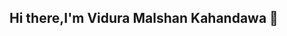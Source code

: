 ## Hi there,I'm Vidura Malshan Kahandawa 👋

<!--
**Vidura2002/Vidura2002** is a ✨ _special_ ✨ repository because its `README.md` (this file) appears on your GitHub profile.

Here are some ideas to get you started:

- 🔭 I’m currently working on web development
- 🌱 I’m currently learning html,css,javascript and some frameworks
- 💬 Ask me about htmls and css
- 📫 How to reach me: viduramalshan185@gmail.com
- ⚡ Fun fact: interested in cricket and playing flute

## 🛠️ Technologies and Tools

![Python](https://img.shields.io/badge/-Python-3776AB?style=flat&logo=python&logoColor=white)
![JavaScript](https://img.shields.io/badge/-JavaScript-F7DF1E?style=flat&logo=javascript&logoColor=black)
![C++](https://img.shields.io/badge/-C++-00599C?style=flat&logo=cplusplus&logoColor=white)
![Java](https://img.shields.io/badge/-Java-007396?style=flat&logo=java&logoColor=white)
![Git](https://img.shields.io/badge/-Git-F05032?style=flat&logo=git&logoColor=white)
![HTML5](https://img.shields.io/badge/-HTML5-E34F26?style=flat&logo=html5&logoColor=white)
![CSS3](https://img.shields.io/badge/-CSS3-1572B6?style=flat&logo=css3&logoColor=white)
![Bootstrap](https://img.shields.io/badge/-Bootstrap-563D7C?style=flat&logo=bootstrap&logoColor=white)
![jQuery](https://img.shields.io/badge/-jQuery-0769AD?style=flat&logo=jquery&logoColor=white)
![VS Code](https://img.shields.io/badge/-VS%20Code-007ACC?style=flat&logo=visual-studio-code&logoColor=white)

## 🔗 Connect with Me
[![Email](https://img.shields.io/badge/-Email-D14836?style=flat&logo=gmail&logoColor=white)](mailto:viduramalshan185@gmail.com)

⭐️ From [Your Name](https://github.com/Vidura2002)
